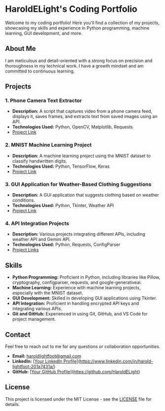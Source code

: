 # HaroldELight's Coding Portfolio

Welcome to my coding portfolio! Here you'll find a collection of my projects, showcasing my skills and experience in Python programming, machine learning, GUI development, and more.

## About Me

I am meticulous and detail-oriented with a strong focus on precision and thoroughness in my technical work. I have a growth mindset and am committed to continuous learning.

## Projects

### 1. Phone Camera Text Extractor

- **Description:** A script that captures video from a phone camera feed, displays it, saves frames, and extracts text from saved images using an API.
- **Technologies Used:** Python, OpenCV, Matplotlib, Requests
- [Project Link](https://github.com/yourusername/phone-camera-text-extractor)

### 2. MNIST Machine Learning Project

- **Description:** A machine learning project using the MNIST dataset to classify handwritten digits.
- **Technologies Used:** Python, TensorFlow, Keras
- [Project Link](https://github.com/yourusername/mnist-ml-project)

### 3. GUI Application for Weather-Based Clothing Suggestions

- **Description:** A GUI application that suggests clothing based on weather conditions.
- **Technologies Used:** Python, Tkinter, Weather API
- [Project Link](https://github.com/yourusername/weather-clothing-suggestions)

### 4. API Integration Projects

- **Description:** Various projects integrating different APIs, including weather API and Gemini API.
- **Technologies Used:** Python, Requests, ConfigParser
- [Project Links](https://github.com/yourusername/api-integration-projects)

## Skills

- **Python Programming:** Proficient in Python, including libraries like Pillow, cryptography, configparser, requests, and google-generativeai.
- **Machine Learning:** Experience with machine learning projects, especially with the MNIST dataset.
- **GUI Development:** Skilled in developing GUI applications using Tkinter.
- **API Integration:** Proficient in handling encrypted API keys and integrating various APIs.
- **Git and GitHub:** Experienced in using Git, GitHub, and VS Code for project management.

## Contact

Feel free to reach out to me for any questions or collaboration opportunities.

- **Email:** haroldlightfoot@gmail.com
- **LinkedIn:** [[Your LinkedIn Profile](https://www.linkedin.com/in/yourprofile)](https://www.linkedin.com/in/harold-lightfoot-201a7431a/)
- **GitHub:** [[Your GitHub Profile](https://github.com/yourusername)](https://github.com/HaroldELight)

## License

This project is licensed under the MIT License - see the [LICENSE](LICENSE) file for details.
